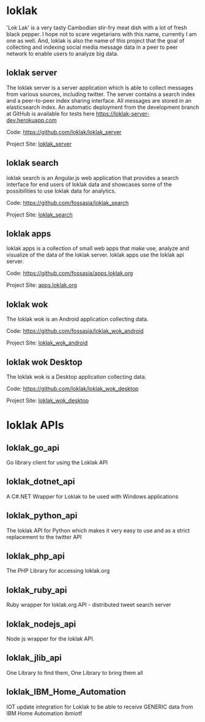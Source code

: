 # loklak

'Lok Lak' is a very tasty Cambodian stir-fry meat dish with a lot of fresh black pepper. I hope not to scare vegetarians with this name, currently I am one as well. And, loklak is also the name of this project that the goal of collecting and indexing social media message data in a peer to peer network to enable users to analyze big data.

## loklak server

The loklak server is a server application which is able to collect messages from various sources, including twitter. The server contains a search index and a peer-to-peer index sharing interface. All messages are stored in an elasticsearch index. An automatic deployment from the development branch at GitHub is available for tests here https://loklak-server-dev.herokuapp.com

Code: https://github.com/loklak/loklak_server

Project Site: [loklak_server](loklak_server/docs/index.rst)

## loklak search

loklak search is an Angular.js web application that provides a search interface for end users of loklak data and showcases some of the possibilities to use loklak data for analytics.

Code: https://github.com/fossasia/loklak_search

Project Site: [loklak_search](loklak_search/index.rst)

## loklak apps

loklak apps is a collection of small web apps that make use, analyze and visualize of the data of the loklak server. loklak apps use the loklak api server.

Code: https://github.com/fossasia/apps.loklak.org

Project Site: [apps.loklak.org](apps.loklak.org/docs/index.rst)

## loklak wok

The loklak wok is an Android application collecting data.

Code: https://github.com/fossasia/loklak_wok_android

Project Site: [loklak_wok_android](loklak_wok_android/docs/index.rst)

## loklak wok Desktop

The loklak wok is a Desktop application collecting data.

Code: https://github.com/loklak/loklak_wok_desktop

Project Site: [loklak_wok_desktop](loklak_wok_desktop/index.rst)

# loklak APIs

## loklak_go_api

Go library client for using the Loklak API

## loklak_dotnet_api

A C#.NET Wrapper for Loklak to be used with Windows applications

## loklak_python_api

The loklak API for Python which makes it very easy to use and as a strict replacement to the twitter API

## loklak_php_api

The PHP Library for accessing loklak.org

## loklak_ruby_api

Ruby wrapper for loklak.org API - distributed tweet search server

## loklak_nodejs_api

Node js wrapper for the loklak API.

## loklak_jlib_api

One Library to find them, One Library to bring them all

## loklak_IBM_Home_Automation

IOT update integration for Loklak to be able to receive GENERIC data from IBM Home Automation ibmiotf
